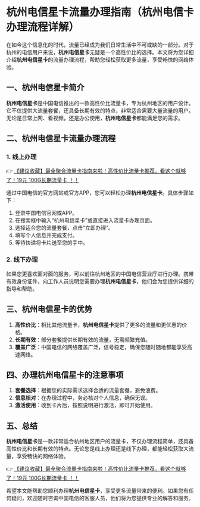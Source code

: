 # 杭州电信星卡流量办理指南（杭州电信卡办理流程详解）

在如今这个信息化的时代，流量已经成为我们日常生活中不可或缺的一部分。对于杭州的电信用户来说，**杭州电信星卡**无疑是一个高性价比的选择。本文将为您详细介绍**杭州电信星卡**的流量办理流程，帮助您轻松获取更多流量，享受畅快的网络体验。

## 一、杭州电信星卡简介

**杭州电信星卡**是中国电信推出的一款高性价比流量卡，专为杭州地区的用户设计。它不仅提供大流量套餐，还具备长期有效的特点，非常适合需要大量流量的用户。无论是日常上网、看视频，还是办公使用，**杭州电信星卡**都能满足您的需求。

## 二、杭州电信星卡流量办理流程

### 1. 线上办理

👉 [【建议收藏】最全聚合流量卡指南来啦！高性价比流量卡推荐，看这个就够了！19元 100G长期流量卡 ！！](https://bit.ly/Liuliangka)

通过中国电信的官方网站或官方APP，您可以轻松办理**杭州电信星卡**。具体步骤如下：

1. 登录中国电信官网或APP。
2. 在搜索框中输入“杭州电信星卡”或直接进入流量卡办理页面。
3. 选择适合您的流量套餐，点击“立即办理”。
4. 填写个人信息并完成支付。
5. 等待快递将卡片送至您的手中。

### 2. 线下办理

如果您更喜欢面对面的服务，可以前往杭州地区的中国电信营业厅进行办理。携带有效身份证件，向工作人员说明您需要办理**杭州电信星卡**，他们会为您提供详细的指导和帮助。

## 三、杭州电信星卡的优势

1. **高性价比**：相比其他流量卡，**杭州电信星卡**提供了更多的流量和更优惠的价格。
2. **长期有效**：部分套餐提供长期有效的流量，无需频繁充值。
3. **覆盖广泛**：中国电信的网络覆盖广泛，信号稳定，确保您随时随地都能享受高速网络。

## 四、办理杭州电信星卡的注意事项

1. **套餐选择**：根据您的实际需求选择合适的流量套餐，避免浪费。
2. **信息核对**：在办理过程中，务必核对个人信息，确保无误。
3. **激活使用**：收到卡片后，按照说明进行激活，即可开始使用。

## 五、总结

**杭州电信星卡**是一款非常适合杭州地区用户的流量卡，不仅办理流程简单，还具备高性价比和长期有效的特点。无论您是线上办理还是线下办理，都能轻松获取大流量，享受畅快的网络体验。

👉 [【建议收藏】最全聚合流量卡指南来啦！高性价比流量卡推荐，看这个就够了！19元 100G长期流量卡 ！！](https://bit.ly/Liuliangka)

希望本文能帮助您顺利办理**杭州电信星卡**，享受更多流量带来的便利。如果您有任何疑问，欢迎随时咨询中国电信的客服人员，他们将为您提供专业的解答和服务。